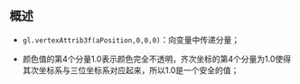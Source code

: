 ## 概述

* `gl.vertexAttrib3f(aPosition,0,0,0)`：向变量中传递分量；

* 颜色值的第4个分量1.0表示颜色完全不透明，齐次坐标的第4个分量为1.0使得其次坐标系与三位坐标系对应起来，所以1.0是一个安全的值；